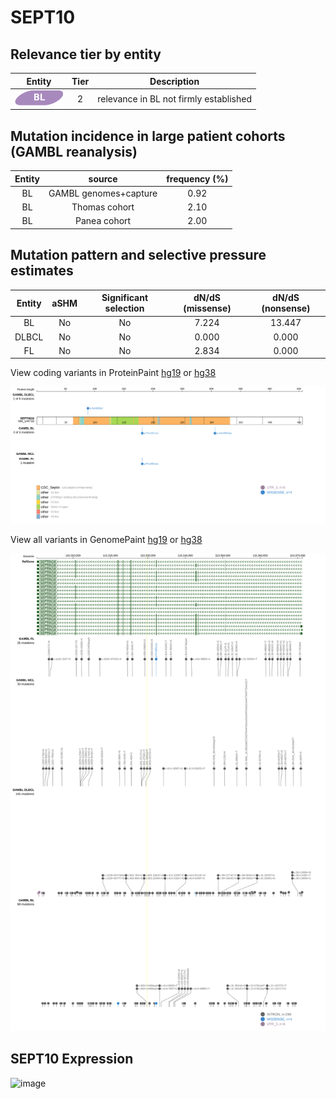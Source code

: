 # SEPT10

## Relevance tier by entity

|Entity|Tier|Description                           |
|:------:|:----:|--------------------------------------|
|![BL](images/icons/BL_tier2.png)    |2   |relevance in BL not firmly established|

## Mutation incidence in large patient cohorts (GAMBL reanalysis)

|Entity|source               |frequency (%)|
|:------:|:---------------------:|:-------------:|
|BL    |GAMBL genomes+capture|0.92         |
|BL    |Thomas cohort        |2.10         |
|BL    |Panea cohort         |2.00         |

## Mutation pattern and selective pressure estimates

|Entity|aSHM|Significant selection|dN/dS (missense)|dN/dS (nonsense)|
|:------:|:----:|:---------------------:|:----------------:|:----------------:|
|BL    |No  |No                   |7.224           |13.447          |
|DLBCL |No  |No                   |0.000           | 0.000          |
|FL    |No  |No                   |2.834           | 0.000          |



View coding variants in ProteinPaint [hg19](https://morinlab.github.io/LLMPP/GAMBL/SEPT10_protein.html)  or [hg38](https://morinlab.github.io/LLMPP/GAMBL/SEPT10_protein_hg38.html)

![image](images/proteinpaint/SEPT10_NM_144710.svg)

View all variants in GenomePaint [hg19](https://morinlab.github.io/LLMPP/GAMBL/SEPT10.html)  or [hg38](https://morinlab.github.io/LLMPP/GAMBL/SEPT10_hg38.html)

![image](images/proteinpaint/SEPT10.svg)
## SEPT10 Expression
![image](images/gene_expression/SEPT10_by_pathology.svg)
<!-- ORIGIN: Unknown -->
<!-- BL: 2 -->
